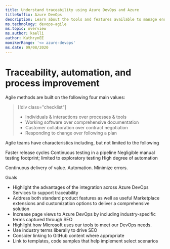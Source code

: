 ```yaml
---
title: Understand traceability using Azure DevOps and Azure 
titleSuffix: Azure DevOps
description: Learn about the tools and features available to manage end-to-end traceability, automation, monitoring 
ms.technology: devops-agile 
ms.topic: overview
ms.author: kaelli
author: KathrynEE
monikerRange: '<= azure-devops'
ms.date: 09/08/2020
---
```



# Traceability, automation, and process improvement 


Agile methods are built on the following four main values:   

> [!div class="checklist"]  
> - Individuals & interactions over processes & tools
> - Working software over comprehensive documentation
> - Customer collaboration over contract negotiation
> - Responding to change over following a plan




Agile teams have characteristics including, but not limited to the following

Faster release cycles
Continuous testing in a pipeline
Negligible manual testing footprint; limited to exploratory testing
High degree of automation

Continuous delivery of value. 
Automation. Minimize errors. 

Goals 
- Highlight the advantages of the integration across Azure DevOps Services to support traceability 
- Address both standard product features as well as useful Marketplace extensions and customization options to deliver a comprehensive solution
- Increase page views to Azure DevOps by including industry-specific terms captured through SEO 
- Highlight how Microsoft uses our tools to meet our DevOps needs. 
- Use industry terms liberally to drive SEO 
- Consider linking to GitHub content where appropriate 
- Link to templates, code samples that help implement select scenarios   
